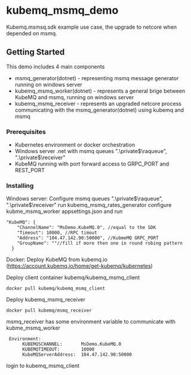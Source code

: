 # kubemq_msmq_demo

Kubemq.msmsq.sdk example use case, the upgrade to netcore when depended on msmq.

## Getting Started

This demo includes 4 main components
* msmq_generator(dotnet) - representing msmq message generator running on windows server
* kubemq_msmq_worker(dotnet) - represents a general brige between KubeMQ and msmq, running on windows server
* kubemq_msmq_receiver - represents an upgraded netcore process communicating with the msmq_generator(dotnet) using kubemq and msmq

### Prerequisites

* Kubernetes environment or docker orchestration 
* Windows server .net  with msmq queues ".\private$\raqueue", ".\private$\receiver"
* KubeMQ running with port forward access to GRPC_PORT and REST_PORT

### Installing

Windows server:
Configure msmq queues ".\private$\raqueue", ".\private$\receiver"
run kubemq_msmq_rates_generator 
configure kubme_msmq_worker appsettings.json and run
```
"KubeMQ": {
    "ChannelName": "MsDemo.KubeMQ.0", //equal to the SDK
    "Timeout": 10000, //RPC timout
    "Address": "104.47.142.90:50000", //KubmeMQ GRPC_PORT 
    "GroupName": ""//fill if more then one in round robing pattern
  }
```
Docker:
Deploy KubeMQ from kubemq.io (https://account.kubemq.io/home/get-kubemq/kubernetes)

Deploy client container kubemq/kubemq_msmq_client
```
docker pull kubemq/kubemq_msmq_client
```
Deploy kubemq_msmq_receiver 
```
docker pull kubemq/msmq_receiver
```

msmq_receiver has some environment variable to communicate with kubme_msmq_worker 
```
 Environment:
      KUBEMQSCHANNEL:       MsDemo.KubeMQ.0
      KUBEMQTIMEOUT:        10000
      KubeMQServerAddress:  104.47.142.90:50000
```

login to kubemq_msmq_client  


